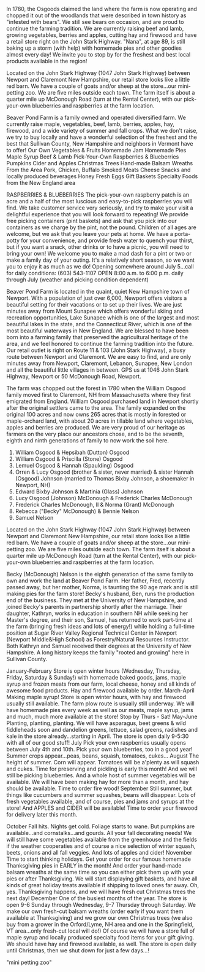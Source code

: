 In 1780, the Osgoods claimed the land where the farm is now operating and chopped it out of the woodlands that were described in town history as "infested with bears". We still see bears on occasion, and are proud to continue the farming tradition. We are currently raising beef and lamb, growing vegetables, berries and apples, cutting hay and firewood and have a retail store right on the John Stark Highway. "Nana", at age 89, is still baking up a storm (with help) with homemade pies and other goodies almost every day! We invite you to stop by for the freshest and best local products available in the region!

Located on the John Stark Highway (1047 John Stark Highway) between Newport and Claremont New Hampshire, our retail store looks like a little red barn. We have a couple of goats and/or sheep at the store...our mini-petting zoo. We are five miles outside each town. The farm itself is about a quarter mile up McDonough Road (turn at the Rental Center), with our pick-your-own blueberries and raspberries at the farm location.

Beaver Pond Farm is a family owned and operated diversified farm. We currently raise maple, vegetables, beef, lamb, berries, apples, hay, firewood, and a wide variety of summer and fall crops. What we don't raise, we try to buy locally and have a wonderful selection of the freshest and the best that Sullivan County, New Hampshire and neighbors in Vermont have to offer!
Our Own
Vegetables & Fruits
Homemade Jam
Homemade Pies
Maple Syrup
Beef & Lamb 
Pick-Your-Own Raspberries & Blueberries
Pumpkins
Cider and Apples
Christmas Trees
Hand-made Balsam Wreaths
From the Area
Pork, Chicken, Buffalo
Smoked Meats
Cheese
Snacks and locally produced beverages
Honey
Fresh Eggs
Gift Baskets
Specialty Foods from the New England area

RASPBERRIES & BLUEBERRIES
The pick-your-own raspberry patch is an acre and a half of the most luscious and easy-to-pick raspberries you will find. We take customer service very seriously, and try to make your visit a delightful experience that you will look forward to repeating! We provide free picking containers (pint baskets) and ask that you pick into our containers as we charge by the pint, not the pound. Children of all ages are welcome, but we ask that you leave your pets at home. We have a porta-potty for your convenience, and provide fresh water to quench your thirst, but if you want a snack, other drinks or to have a picnic, you will need to bring your own! We welcome you to make a mad dash for a pint or two or make a family day of your outing. It's a relatively short season, so we want you to enjoy it as much as we do!
Opening somewhere around July 5...call for daily conditions: (603) 543-1107
OPEN 8:00 a.m. to 6:00 p.m. daily through July
(weather and picking condition dependent)

Beaver Pond Farm is located in the quaint, quiet New Hampshire town of Newport. With a population of just over 6,000, Newport offers visitors a beautiful setting for their vacations or to set up their lives. We are just minutes away from Mount Sunapee which offers wonderful skiing and recreation opportunities, Lake Sunapee which is one of the largest and most beautiful lakes in the state, and the Connecticut River, which is one of the most beautiful waterways in New England. We are blessed to have been born into a farming family that preserved the agricultural heritage of the area, and we feel honored to continue the farming tradition into the future.
Our retail outlet is right on Route 11 & 103 (John Stark Highway), a busy route between Newport and Claremont. We are easy to find, and are only minutes away from Newport, Claremont, Lebanon, Sunapee, New London and all the beautiful little villages in between. GPS us at 1046 John Stark Highway, Newport or 50 McDonough Road, Newport.

The farm was chopped out the forest in 1780 when the William Osgood family moved first to Claremont, NH from Massachusetts where they first emigrated from England. William Osgood purchased land in Newport shortly after the original settlers came to the area. The family expanded on the original 100 acres and now owns 265 acres that is mostly in forested or maple-orchard land, with about 20 acres in tillable land where vegetables, apples and berries are produced. We are very proud of our heritage as farmers on the very place our ancestors chose, and to be the seventh, eighth and ninth generations of family to now work the soil here.
1. William Osgood & Hepsibah (Dutton) Osgood
2. William Osgood & Priscilla (Stone) Osgood
3. Lemuel Osgood & Hannah (Spaulding) Osgood
4. Orren & Lucy Osgood (brother & sister, never married) & sister Hannah (Osgood) Johnson (married to Thomas Bixby Johnson, a shoemaker in Newport, NH)
5. Edward Bixby Johnson  & Martinia (Glass) Johnson
6. Lucy Osgood (Johnson) McDonough & Frederick Charles McDonough
7. Frederick Charles McDonough, II & Norma (Grant) McDonough
8. Rebecca ("Becky" McDonough) & Bennie Nelson
9. Samuel Nelson

Located on the John Stark Highway (1047 John Stark Highway) between Newport and Claremont New Hampshire, our retail store looks like a little red barn. We have a couple of goats and/or sheep at the store...our mini-petting zoo. We are five miles outside each town. The farm itself is about a quarter mile up McDonough Road (turn at the Rental Center), with our pick-your-own blueberries and raspberries at the farm location.

Becky (McDonough) Nelson is the eighth generation of the same family to own and work the land at Beaver Pond Farm. Her father, Fred, recently passed away, but her mother, Norma, is taunting the 90 age mark and is still making pies for the farm store! Becky's husband, Ben, runs the production end of the business. They met at the University of New Hampshire, and joined Becky's parents in partnership shortly after the marriage. Their daughter, Kathryn, works in education in southern NH while seeking her Master's degree, and their son, Samuel, has returned to work part-time at the farm (bringing fresh ideas and lots of energy!) while holding a full-time position at Sugar River Valley Regional Technical Center in Newport (Newport Middle&High School) as Forestry/Natural Resources Instructor. Both Kathryn and Samuel received their degrees at the University of New Hampshire. A long history keeps the family "rooted and growing" here in Sullivan County.

January-February
Store  is open winter hours (Wednesday, Thursday, Friday, Saturday & Sunday!) with homemade baked goods, jams, maple syrup and frozen meats from our farm, local cheese, honey and all kinds of awesome food products.
Hay and firewood available by order.
March-April
Making maple syrup! Store is open winter hours, with hay and firewood usually still available. The farm plow route is usually still underway. We will have homemade pies every week as well as our meats, maple syrup, jams and much, much more available at the store! Stop by Thurs - Sat!
                  May-June
Planting, planting, planting. We will have asparagus, beet greens & wild fiddleheads soon and dandelion greens, lettuce, salad greens, radishes and kale in the store already...starting in April. The store is open daily 9-5:30 with all of our good stuff!
July
Pick your own raspberries usually opens between July 4th and 10th. Pick your own blueberries, too in a good year! 
Summer crops appear...peas, beans, squash, tomatoes, cukes...
August
The height of summer. Corn will appear. Tomatoes will be a'plenty as will squash and cukes. Time for preserving and pickling is early this month! And we will still be picking blueberries. And a whole host of summer vegetables will be available. We will have been making hay for more than a month, and hay should be available. Time to order fire wood!
September
Still summer, but things like cucumbers and summer squashes, beans will disappear. Lots of fresh vegetables available, and of course, pies and jams and syrups at the store! And APPLES and CIDER will be available! Time to order your firewood for delivery later this month.

October
Fall hits. Nights get cold. Foliage starts to wane. But pumpkins are available...and cornstalks...and gourds. All your fall decorating needs! We will still have some vegetables available from the greenhouse and the fields if the weather cooperaties and of course a nice selection of winter squash, beets, onions and all fall veggies. 
And lots of apples and cider!
November
Time to start thinking holidays. Get your order for our famous homemade Thanksgiving pies in EARLY in the month! And order your hand-made balsam wreaths at the same time so you can either pick them up with your pies or after Thanksgiving. We will start displaying gift baskets, and have all kinds of great holiday treats available if shipping to loved ones far away. Oh, yes. Thanksgiving happens, and we will have fresh cut Christmas trees the next day!
December
One of the busiest months of the year. The store is open 9-6 Sunday through Wednesday, 9-7 Thursday through Saturday. We make our own fresh-cut balsam wreaths (order early if you want them available at Thanksgiving) and we grow our own Christmas trees (we also buy from a grower in the Orford/Lyme, NH area and one in the Springfield, VT area...only fresh-cut local will do!) Of course we will have a store full of maple syrup and locally produced specialty food items for your gift giving. We should have hay and firewood available, as well. The store is open daily until Christmas, then we shut down for just a few days...!

"mini petting zoo"